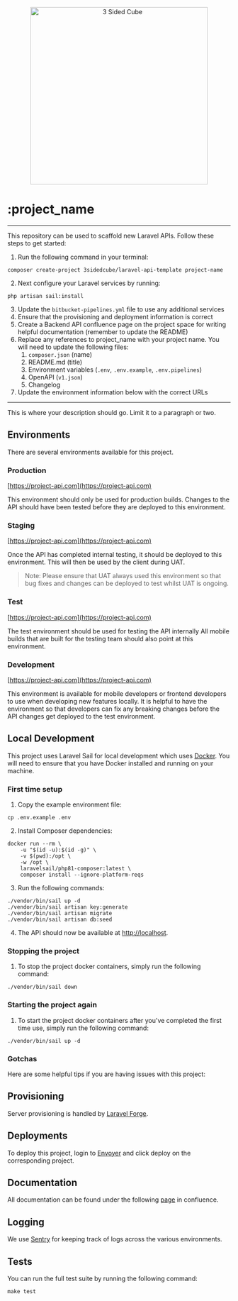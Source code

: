 <p align="center">
    <a href="https://3sidedcube.com" target="_blank">
        <img src="https://3sidedcube.com/app/themes/tsc-2018/img/footer/logo-black.png" width="400" alt="3 Sided Cube">
    </a>
</p>

# :project_name

<!--delete-->
---
This repository can be used to scaffold new Laravel APIs. Follow these steps to get started: 

1. Run the following command in your terminal:
```shell
composer create-project 3sidedcube/laravel-api-template project-name
```
2. Next configure your Laravel services by running:
```shell
php artisan sail:install
```
3. Update the `bitbucket-pipelines.yml` file to use any additional services 
4. Ensure that the provisioning and deployment information is correct
5. Create a Backend API confluence page on the project space for writing helpful documentation (remember to update the README)
6. Replace any references to project_name with your project name. You will need to update the following files:
   1. `composer.json` (name)
   2. README.md (title)
   3. Environment variables (`.env`, `.env.example`, `.env.pipelines`)
   4. OpenAPI (`v1.json`)
   5. Changelog
7. Update the environment information below with the correct URLs
---
<!--/delete-->

This is where your description should go. Limit it to a paragraph or two.

## Environments

There are several environments available for this project.

### Production

[https://project-api.com](https://project-api.com)

This environment should only be used for production builds. Changes to the API should have been tested before they are
deployed to this environment.

### Staging

[https://project-api.com](https://project-api.com)

Once the API has completed internal testing, it should be deployed to this environment. This will then be used by the
client during UAT.

> Note: Please ensure that UAT always used this environment so that bug fixes and changes can be deployed to test
> whilst UAT is ongoing.

### Test

[https://project-api.com](https://project-api.com)

The test environment should be used for testing the API internally All mobile builds that are built for the testing
team should also point at this environment.

### Development

[https://project-api.com](https://project-api.com)

This environment is available for mobile developers or frontend developers to use when developing new features locally.
It is helpful to have the environment so that developers can fix any breaking changes before the API changes get
deployed to the test environment.

## Local Development

This project uses Laravel Sail for local development which uses [Docker](https://www.docker.com/get-started). You will
need to ensure that you have Docker installed and running on your machine.

### First time setup

1. Copy the example environment file:
```shell
cp .env.example .env
```

2. Install Composer dependencies:
```shell
docker run --rm \
    -u "$(id -u):$(id -g)" \
    -v $(pwd):/opt \
    -w /opt \
    laravelsail/php81-composer:latest \
    composer install --ignore-platform-reqs
```

3. Run the following commands:
```shell
./vendor/bin/sail up -d
./vendor/bin/sail artisan key:generate
./vendor/bin/sail artisan migrate
./vendor/bin/sail artisan db:seed
```

4. The API should now be available at [http://localhost](http://localhost).

### Stopping the project

1. To stop the project docker containers, simply run the following command:
```shell
./vendor/bin/sail down
```

### Starting the project again

1. To start the project docker containers after you've completed the first time use, simply run the following command:
```shell
./vendor/bin/sail up -d
```

### Gotchas

Here are some helpful tips if you are having issues with this project:

## Provisioning

Server provisioning is handled by [Laravel Forge](https://forge.laravel.com).

## Deployments

To deploy this project, login to [Envoyer](https://envoyer.io) and click deploy on the corresponding project.

## Documentation

All documentation can be found under the following [page]() in confluence.

## Logging

We use [Sentry](https://sentry.io) for keeping track of logs across the various environments.

## Tests

You can run the full test suite by running the following command:

```shell
make test
```
